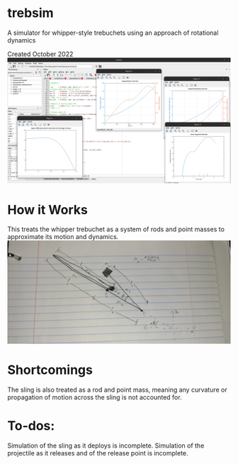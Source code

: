# trebsim
A simulator for whipper-style trebuchets using an approach of rotational dynamics

Created October 2022
![Screenshot](Screenshot%20from%202022-11-15%2017-33-33.png)

# How it Works
This treats the whipper trebuchet as a system of rods and point masses to approximate its motion and dynamics.
![Variable Diagram](variables.jpg)

# Shortcomings
The sling is also treated as a rod and point mass, meaning any curvature or propagation of motion across the sling is not accounted for.

# To-dos:
Simulation of the sling as it deploys is incomplete.
Simulation of the projectile as it releases and of the release point is incomplete.
